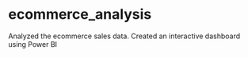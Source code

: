# ecommerce_analysis
Analyzed the ecommerce sales data. Created an interactive dashboard using Power BI
